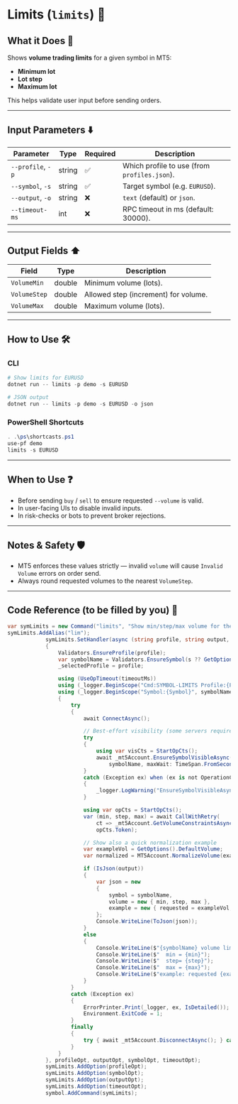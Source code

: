 # Limits (`limits`) 📏

## What it Does 🎯

Shows **volume trading limits** for a given symbol in MT5:

* **Minimum lot**
* **Lot step**
* **Maximum lot**

This helps validate user input before sending orders.

---

## Input Parameters ⬇️

| Parameter         | Type   | Required | Description                                  |
| ----------------- | ------ | -------- | -------------------------------------------- |
| `--profile`, `-p` | string | ✅        | Which profile to use (from `profiles.json`). |
| `--symbol`, `-s`  | string | ✅        | Target symbol (e.g. `EURUSD`).               |
| `--output`, `-o`  | string | ❌        | `text` (default) or `json`.                  |
| `--timeout-ms`    | int    | ❌        | RPC timeout in ms (default: 30000).          |

---

## Output Fields ⬆️

| Field        | Type   | Description                          |
| ------------ | ------ | ------------------------------------ |
| `VolumeMin`  | double | Minimum volume (lots).               |
| `VolumeStep` | double | Allowed step (increment) for volume. |
| `VolumeMax`  | double | Maximum volume (lots).               |

---

## How to Use 🛠️

### CLI

```powershell
# Show limits for EURUSD
dotnet run -- limits -p demo -s EURUSD

# JSON output
dotnet run -- limits -p demo -s EURUSD -o json
```

### PowerShell Shortcuts

```powershell
. .\ps\shortcasts.ps1
use-pf demo
limits -s EURUSD
```

---

## When to Use ❓

* Before sending `buy` / `sell` to ensure requested `--volume` is valid.
* In user-facing UIs to disable invalid inputs.
* In risk-checks or bots to prevent broker rejections.

---

## Notes & Safety 🛡️

* MT5 enforces these values strictly — invalid `volume` will cause `Invalid Volume` errors on order send.
* Always round requested volumes to the nearest `VolumeStep`.

---

## Code Reference (to be filled by you) 🧩

```csharp
var symLimits = new Command("limits", "Show min/step/max volume for the symbol");
symLimits.AddAlias("lim");
            symLimits.SetHandler(async (string profile, string output, string? s, int timeoutMs) =>
            {
                Validators.EnsureProfile(profile);
                var symbolName = Validators.EnsureSymbol(s ?? GetOptions().DefaultSymbol);
                _selectedProfile = profile;

                using (UseOpTimeout(timeoutMs))
                using (_logger.BeginScope("Cmd:SYMBOL-LIMITS Profile:{Profile}", profile))
                using (_logger.BeginScope("Symbol:{Symbol}", symbolName))
                {
                    try
                    {
                        await ConnectAsync();

                        // Best-effort visibility (some servers require it)
                        try
                        {
                            using var visCts = StartOpCts();
                            await _mt5Account.EnsureSymbolVisibleAsync(
                                symbolName, maxWait: TimeSpan.FromSeconds(3), cancellationToken: visCts.Token);
                        }
                        catch (Exception ex) when (ex is not OperationCanceledException)
                        {
                            _logger.LogWarning("EnsureSymbolVisibleAsync failed: {Msg}", ex.Message);
                        }

                        using var opCts = StartOpCts();
                        var (min, step, max) = await CallWithRetry(
                            ct => _mt5Account.GetVolumeConstraintsAsync(symbolName, deadline: null, cancellationToken: ct),
                            opCts.Token);

                        // Show also a quick normalization example
                        var exampleVol = GetOptions().DefaultVolume;
                        var normalized = MT5Account.NormalizeVolume(exampleVol, min, step, max);

                        if (IsJson(output))
                        {
                            var json = new
                            {
                                symbol = symbolName,
                                volume = new { min, step, max },
                                example = new { requested = exampleVol, normalized }
                            };
                            Console.WriteLine(ToJson(json));
                        }
                        else
                        {
                            Console.WriteLine($"{symbolName} volume limits:");
                            Console.WriteLine($"  min = {min}");
                            Console.WriteLine($"  step= {step}");
                            Console.WriteLine($"  max = {max}");
                            Console.WriteLine($"example: requested {exampleVol} -> normalized {normalized}");
                        }
                    }
                    catch (Exception ex)
                    {
                        ErrorPrinter.Print(_logger, ex, IsDetailed());
                        Environment.ExitCode = 1;
                    }
                    finally
                    {
                        try { await _mt5Account.DisconnectAsync(); } catch { /* ignore */ }
                    }
                }
            }, profileOpt, outputOpt, symbolOpt, timeoutOpt);
            symLimits.AddOption(profileOpt);
            symLimits.AddOption(symbolOpt);
            symLimits.AddOption(outputOpt);
            symLimits.AddOption(timeoutOpt);
            symbol.AddCommand(symLimits);
```
